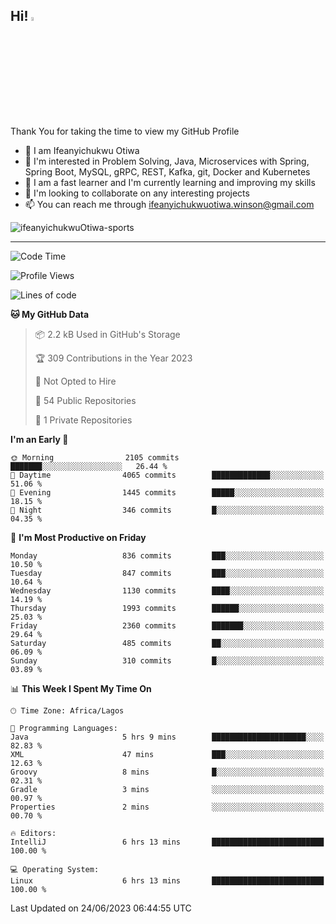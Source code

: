 <!-- BLOG-POST-LIST:START --><!-- BLOG-POST-LIST:END -->

## Hi! <img src="https://media.giphy.com/media/hvRJCLFzcasrR4ia7z/giphy.gif" width="4%"> 

Thank You for taking the time to view my GitHub Profile

- 👋 I am Ifeanyichukwu Otiwa
- 👀 I'm interested in Problem Solving, Java, Microservices with Spring, Spring Boot, MySQL, gRPC, REST, Kafka, git, Docker and Kubernetes
- 🌱 I am a fast learner and I'm currently learning and improving my skills
- 💞️ I'm looking to collaborate on any interesting projects
- 📫 You can reach me through ifeanyichukwuotiwa.winson@gmail.com

<p align="left" marginTop="10px"> <img src="https://komarev.com/ghpvc/?username=ifeanyichukwuOtiwa-sports&label=Profile%20views&color=0e75b6&style=for-the-badge" alt="ifeanyichukwuOtiwa-sports" /> </p>

***

<!--START_SECTION:waka-->
![Code Time](http://img.shields.io/badge/Code%20Time-1%2C451%20hrs%2024%20mins-blue)

![Profile Views](http://img.shields.io/badge/Profile%20Views-1-blue)

![Lines of code](https://img.shields.io/badge/From%20Hello%20World%20I%27ve%20Written-2.5%20million%20lines%20of%20code-blue)

**🐱 My GitHub Data** 

> 📦 2.2 kB Used in GitHub's Storage 
 > 
> 🏆 309 Contributions in the Year 2023
 > 
> 🚫 Not Opted to Hire
 > 
> 📜 54 Public Repositories 
 > 
> 🔑 1 Private Repositories 
 > 
**I'm an Early 🐤** 

```text
🌞 Morning                2105 commits        ███████░░░░░░░░░░░░░░░░░░   26.44 % 
🌆 Daytime                4065 commits        █████████████░░░░░░░░░░░░   51.06 % 
🌃 Evening                1445 commits        █████░░░░░░░░░░░░░░░░░░░░   18.15 % 
🌙 Night                  346 commits         █░░░░░░░░░░░░░░░░░░░░░░░░   04.35 % 
```
📅 **I'm Most Productive on Friday** 

```text
Monday                   836 commits         ███░░░░░░░░░░░░░░░░░░░░░░   10.50 % 
Tuesday                  847 commits         ███░░░░░░░░░░░░░░░░░░░░░░   10.64 % 
Wednesday                1130 commits        ████░░░░░░░░░░░░░░░░░░░░░   14.19 % 
Thursday                 1993 commits        ██████░░░░░░░░░░░░░░░░░░░   25.03 % 
Friday                   2360 commits        ███████░░░░░░░░░░░░░░░░░░   29.64 % 
Saturday                 485 commits         ██░░░░░░░░░░░░░░░░░░░░░░░   06.09 % 
Sunday                   310 commits         █░░░░░░░░░░░░░░░░░░░░░░░░   03.89 % 
```


📊 **This Week I Spent My Time On** 

```text
🕑︎ Time Zone: Africa/Lagos

💬 Programming Languages: 
Java                     5 hrs 9 mins        █████████████████████░░░░   82.83 % 
XML                      47 mins             ███░░░░░░░░░░░░░░░░░░░░░░   12.63 % 
Groovy                   8 mins              █░░░░░░░░░░░░░░░░░░░░░░░░   02.31 % 
Gradle                   3 mins              ░░░░░░░░░░░░░░░░░░░░░░░░░   00.97 % 
Properties               2 mins              ░░░░░░░░░░░░░░░░░░░░░░░░░   00.70 % 

🔥 Editors: 
IntelliJ                 6 hrs 13 mins       █████████████████████████   100.00 % 

💻 Operating System: 
Linux                    6 hrs 13 mins       █████████████████████████   100.00 % 
```


 Last Updated on 24/06/2023 06:44:55 UTC
<!--END_SECTION:waka-->

<!--
<p align="center">
![trophy](https://github-profile-trophy.vercel.app/?username=ifeanyichukwuOtiwa-sports&theme=onedark) (https://github.com/ryo-ma/github-profile-trophy)
</p>
-->

<!---
ifeanyi-otiwa/ifeanyi-otiwa is a ✨ special ✨ repository because its `README.md` (this file) appears on your GitHub profile.
You can click the Preview link to take a look at your changes.
--->
